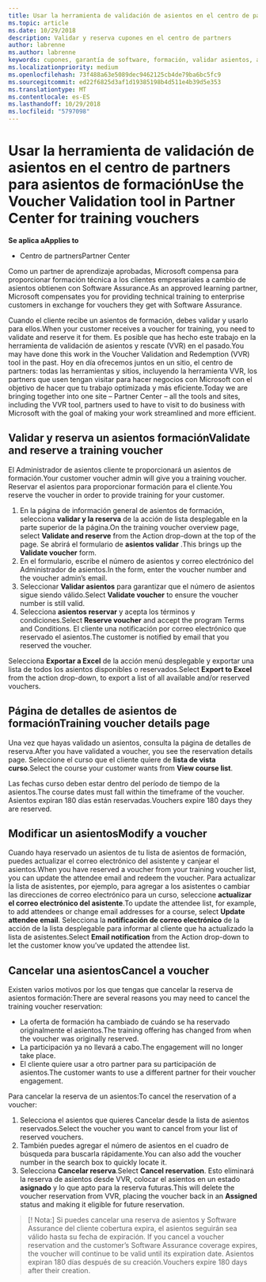 ```yaml
---
title: Usar la herramienta de validación de asientos en el centro de partners para formación asientos | El centro de partners
ms.topic: article
ms.date: 10/29/2018
description: Validar y reserva cupones en el centro de partners
author: labrenne
ms.author: labrenne
keywords: cupones, garantía de software, formación, validar asientos, asientos de reserva
ms.localizationpriority: medium
ms.openlocfilehash: 73f488a63e5089dec9462125cb4de79ba6bc5fc9
ms.sourcegitcommit: ed22f6825d3af1d19385198b4d511e4b39d5e353
ms.translationtype: MT
ms.contentlocale: es-ES
ms.lasthandoff: 10/29/2018
ms.locfileid: "5797098"
---
```

# <a name="use-the-voucher-validation-tool-in-partner-center-for-training-vouchers"></a><span data-ttu-id="6eaa5-104">Usar la herramienta de validación de asientos en el centro de partners para asientos de formación</span><span class="sxs-lookup"><span data-stu-id="6eaa5-104">Use the Voucher Validation tool in Partner Center for training vouchers</span></span>

**<span data-ttu-id="6eaa5-105">Se aplica a</span><span class="sxs-lookup"><span data-stu-id="6eaa5-105">Applies to</span></span>**

- <span data-ttu-id="6eaa5-106">Centro de partners</span><span class="sxs-lookup"><span data-stu-id="6eaa5-106">Partner Center</span></span>

<span data-ttu-id="6eaa5-107">Como un partner de aprendizaje aprobadas, Microsoft compensa para proporcionar formación técnica a los clientes empresariales a cambio de asientos obtienen con Software Assurance.</span><span class="sxs-lookup"><span data-stu-id="6eaa5-107">As an approved learning partner, Microsoft compensates you for providing technical training to enterprise customers in exchange for vouchers they get with Software Assurance.</span></span> 

<span data-ttu-id="6eaa5-108">Cuando el cliente recibe un asientos de formación, debes validar y usarlo para ellos.</span><span class="sxs-lookup"><span data-stu-id="6eaa5-108">When your customer receives a voucher for training, you need to validate and reserve it for them.</span></span> <span data-ttu-id="6eaa5-109">Es posible que has hecho este trabajo en la herramienta de validación de asientos y rescate (VVR) en el pasado.</span><span class="sxs-lookup"><span data-stu-id="6eaa5-109">You may have done this work in the Voucher Validation and Redemption (VVR) tool in the past.</span></span> <span data-ttu-id="6eaa5-110">Hoy en día ofrecemos juntos en un sitio, el centro de partners: todas las herramientas y sitios, incluyendo la herramienta VVR, los partners que usen tengan visitar para hacer negocios con Microsoft con el objetivo de hacer que tu trabajo optimizada y más eficiente.</span><span class="sxs-lookup"><span data-stu-id="6eaa5-110">Today we are bringing together into one site – Partner Center – all the tools and sites, including the VVR tool, partners used to have to visit to do business with Microsoft with the goal of making your work streamlined and more efficient.</span></span>

## <a name="validate-and-reserve-a-training-voucher"></a><span data-ttu-id="6eaa5-111">Validar y reserva un asientos formación</span><span class="sxs-lookup"><span data-stu-id="6eaa5-111">Validate and reserve a training voucher</span></span>

<span data-ttu-id="6eaa5-112">El Administrador de asientos cliente te proporcionará un asientos de formación.</span><span class="sxs-lookup"><span data-stu-id="6eaa5-112">Your customer voucher admin will give you a training voucher.</span></span> <span data-ttu-id="6eaa5-113">Reservar el asientos para proporcionar formación para el cliente.</span><span class="sxs-lookup"><span data-stu-id="6eaa5-113">You reserve the voucher in order to provide training for your customer.</span></span>

1.  <span data-ttu-id="6eaa5-114">En la página de información general de asientos de formación, selecciona **validar y la reserva** de la acción de lista desplegable en la parte superior de la página.</span><span class="sxs-lookup"><span data-stu-id="6eaa5-114">On the training voucher overview page, select **Validate and reserve** from the Action drop-down at the top of the page.</span></span> <span data-ttu-id="6eaa5-115">Se abrirá el formulario de **asientos validar** .</span><span class="sxs-lookup"><span data-stu-id="6eaa5-115">This brings up the **Validate voucher** form.</span></span>
2.  <span data-ttu-id="6eaa5-116">En el formulario, escribe el número de asientos y correo electrónico del Administrador de asientos.</span><span class="sxs-lookup"><span data-stu-id="6eaa5-116">In the form, enter the voucher number and the voucher admin’s email.</span></span>
3.  <span data-ttu-id="6eaa5-117">Seleccionar **Validar asientos** para garantizar que el número de asientos sigue siendo válido.</span><span class="sxs-lookup"><span data-stu-id="6eaa5-117">Select **Validate voucher** to ensure the voucher number is still valid.</span></span> 
4.  <span data-ttu-id="6eaa5-118">Selecciona **asientos reservar** y acepta los términos y condiciones.</span><span class="sxs-lookup"><span data-stu-id="6eaa5-118">Select **Reserve voucher** and accept the program Terms and Conditions.</span></span> <span data-ttu-id="6eaa5-119">El cliente una notificación por correo electrónico que reservado el asientos.</span><span class="sxs-lookup"><span data-stu-id="6eaa5-119">The customer is notified by email that you reserved the voucher.</span></span>

<span data-ttu-id="6eaa5-120">Selecciona **Exportar a Excel** de la acción menú desplegable y exportar una lista de todos los asientos disponibles o reservados.</span><span class="sxs-lookup"><span data-stu-id="6eaa5-120">Select **Export to Excel** from the action drop-down, to export a list of all available and/or reserved vouchers.</span></span>

## <a name="training-voucher-details-page"></a><span data-ttu-id="6eaa5-121">Página de detalles de asientos de formación</span><span class="sxs-lookup"><span data-stu-id="6eaa5-121">Training voucher details page</span></span>

<span data-ttu-id="6eaa5-122">Una vez que hayas validado un asientos, consulta la página de detalles de reserva.</span><span class="sxs-lookup"><span data-stu-id="6eaa5-122">After you have validated a voucher, you see the reservation details page.</span></span> <span data-ttu-id="6eaa5-123">Seleccione el curso que el cliente quiere de **lista de vista curso**.</span><span class="sxs-lookup"><span data-stu-id="6eaa5-123">Select the course your customer wants from **View course list**.</span></span> 

<span data-ttu-id="6eaa5-124">Las fechas curso deben estar dentro del período de tiempo de la asientos.</span><span class="sxs-lookup"><span data-stu-id="6eaa5-124">The course dates must fall within the timeframe of the voucher.</span></span> <span data-ttu-id="6eaa5-125">Asientos expiran 180 días están reservadas.</span><span class="sxs-lookup"><span data-stu-id="6eaa5-125">Vouchers expire 180 days they are reserved.</span></span>

## <a name="modify-a-voucher"></a><span data-ttu-id="6eaa5-126">Modificar un asientos</span><span class="sxs-lookup"><span data-stu-id="6eaa5-126">Modify a voucher</span></span>

<span data-ttu-id="6eaa5-127">Cuando haya reservado un asientos de tu lista de asientos de formación, puedes actualizar el correo electrónico del asistente y canjear el asientos.</span><span class="sxs-lookup"><span data-stu-id="6eaa5-127">When you have reserved a voucher from your training voucher list, you can update the attendee email and redeem the voucher.</span></span> <span data-ttu-id="6eaa5-128">Para actualizar la lista de asistentes, por ejemplo, para agregar a los asistentes o cambiar las direcciones de correo electrónico para un curso, seleccione **actualizar el correo electrónico del asistente**.</span><span class="sxs-lookup"><span data-stu-id="6eaa5-128">To update the attendee list, for example, to add attendees or change email addresses for a course, select **Update attendee email**.</span></span> <span data-ttu-id="6eaa5-129">Selecciona la **notificación de correo electrónico** de la acción de la lista desplegable para informar al cliente que ha actualizado la lista de asistentes.</span><span class="sxs-lookup"><span data-stu-id="6eaa5-129">Select **Email notification**  from the Action drop-down to let the customer know you’ve updated the attendee list.</span></span> 

## <a name="cancel-a-voucher"></a><span data-ttu-id="6eaa5-130">Cancelar una asientos</span><span class="sxs-lookup"><span data-stu-id="6eaa5-130">Cancel a voucher</span></span> 

<span data-ttu-id="6eaa5-131">Existen varios motivos por los que tengas que cancelar la reserva de asientos formación:</span><span class="sxs-lookup"><span data-stu-id="6eaa5-131">There are several reasons you may need to cancel the training voucher reservation:</span></span> 
- <span data-ttu-id="6eaa5-132">La oferta de formación ha cambiado de cuándo se ha reservado originalmente el asientos.</span><span class="sxs-lookup"><span data-stu-id="6eaa5-132">The training offering has changed from when the voucher was originally reserved.</span></span>
- <span data-ttu-id="6eaa5-133">La participación ya no llevará a cabo.</span><span class="sxs-lookup"><span data-stu-id="6eaa5-133">The engagement will no longer take place.</span></span>
- <span data-ttu-id="6eaa5-134">El cliente quiere usar a otro partner para su participación de asientos.</span><span class="sxs-lookup"><span data-stu-id="6eaa5-134">The customer wants to use a different partner for their voucher engagement.</span></span>

<span data-ttu-id="6eaa5-135">Para cancelar la reserva de un asientos:</span><span class="sxs-lookup"><span data-stu-id="6eaa5-135">To cancel the reservation of a voucher:</span></span>

1.  <span data-ttu-id="6eaa5-136">Selecciona el asientos que quieres Cancelar desde la lista de asientos reservados.</span><span class="sxs-lookup"><span data-stu-id="6eaa5-136">Select the voucher you want to cancel from your list of reserved vouchers.</span></span>
2.  <span data-ttu-id="6eaa5-137">También puedes agregar el número de asientos en el cuadro de búsqueda para buscarla rápidamente.</span><span class="sxs-lookup"><span data-stu-id="6eaa5-137">You can also add the voucher number in the search box to quickly locate it.</span></span>
3.  <span data-ttu-id="6eaa5-138">Selecciona **Cancelar reserva**.</span><span class="sxs-lookup"><span data-stu-id="6eaa5-138">Select **Cancel reservation**.</span></span> <span data-ttu-id="6eaa5-139">Esto eliminará la reserva de asientos desde VVR, colocar el asientos en un estado **asignado** y lo que apto para la reserva futuras.</span><span class="sxs-lookup"><span data-stu-id="6eaa5-139">This will delete the voucher reservation from VVR, placing the voucher back in an **Assigned** status and making it eligible for future reservation.</span></span>

>[! Nota:]<span data-ttu-id="6eaa5-140"> Si puedes cancelar una reserva de asientos y Software Assurance del cliente cobertura expira, el asientos seguirán sea válido hasta su fecha de expiración.</span><span class="sxs-lookup"><span data-stu-id="6eaa5-140"> If you cancel a voucher reservation and the customer’s Software Assurance coverage expires, the voucher will continue to be valid until its expiration date.</span></span> <span data-ttu-id="6eaa5-141">Asientos expiran 180 días después de su creación.</span><span class="sxs-lookup"><span data-stu-id="6eaa5-141">Vouchers expire 180 days after their creation.</span></span>


